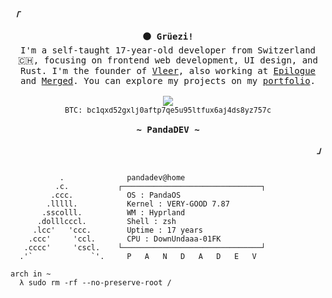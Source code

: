 <div align="justify">

<p align="left"><strong><samp><i>「</i></samp></strong></p>
  <p align="center">
    <samp>
      <b>
        ⚫ Grüezi!
      </b>
      <br>
        I'm a self-taught 17-year-old developer from Switzerland 🇨🇭, focusing on frontend web development, UI design, and Rust. I'm the founder of <a href="https://github.com/vleerapp">Vleer</a>, also working at <a href="https://github.com/epilogueteam">Epilogue</a> and <a href="https://github.com/mergedgames">Merged</a>. You can explore my projects on my <a href="https://pandadev.net/projects">portfolio</a>.
      <br>
      <br>
      <a href="https://buymeacoffee.com/pandadev_"><img src="https://img.shields.io/badge/Buy_Me_A_Coffee-FFDD00?style=for-the-badge&logo=buy-me-a-coffee&logoColor=black"/></a>
      <br>
      <small>BTC: bc1qxd52gxlj0aftp7qe5u95ltfux6aj4ds8yz757c</small>
      <br>
      <br>
      <b>
         ~ PandaDEV ~
      </b>
      <br>
    </samp>
  </p>
<p align="right"><strong><samp><i>」</i></samp></strong></p>

```n

           .             ​ pandadev@home 
          .c.           ┌───────────────────────────────┐ 
         .ccc.           ​ OS : PandaOS 
        .lllll.          ​ Kernel : VERY-GOOD 7.87
       .sscolll.         ​ WM : Hyprland
      .dolllcccl.        ​ Shell : zsh
     .lcc'   'ccc.       ​ Uptime : 17 years
    .ccc'     'ccl.      ​ CPU : DownUndaaa-01FK
   .cccc'     'cscl.    └───────────────────────────────┘ 
  .'`             `'.     P   A   N   D   A   D   E   V 

arch in ~ 
  λ sudo rm -rf --no-preserve-root /
```
